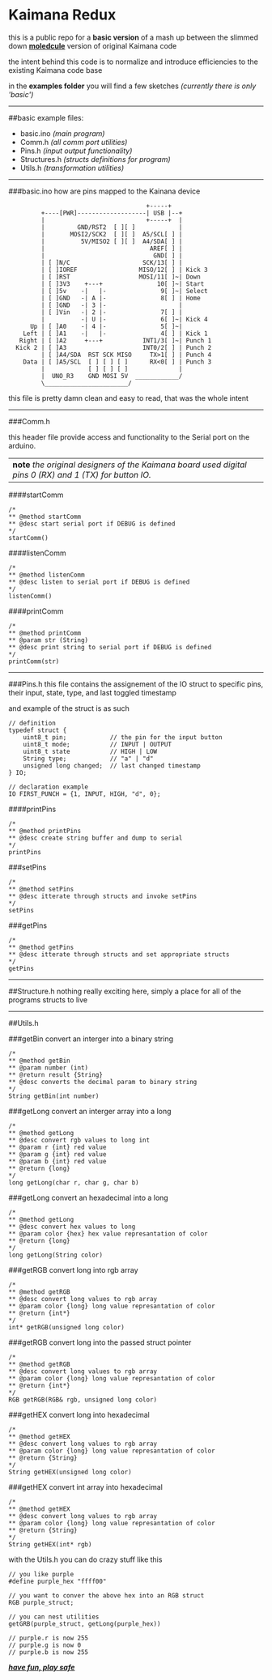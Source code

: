 # Kaimana Redux

this is a public repo for a **basic version** of a mash up between the slimmed down **[moledcule](http://moledcule.club)** version of original Kaimana code

the intent behind this code is to normalize and introduce efficiencies to the existing Kaimana code base

in the **examples folder** you will find a few sketches *(currently there is only 'basic')*

-----

##basic example
files:
* basic.ino *(main program)*
* Comm.h *(all comm port utilities)*
* Pins.h *(input output functionality)*
* Structures.h *(structs definitions for program)*
* Utils.h *(transformation utilities)*

-----

###basic.ino
how are pins mapped to the Kainana device
```
                                      +-----+
         +----[PWR]-------------------| USB |--+
         |                            +-----+  |
         |         GND/RST2  [ ][ ]            |
         |       MOSI2/SCK2  [ ][ ]  A5/SCL[ ] |
         |          5V/MISO2 [ ][ ]  A4/SDA[ ] |
         |                             AREF[ ] |
         |                              GND[ ] |
         | [ ]N/C                    SCK/13[ ] |
         | [ ]IOREF                 MISO/12[ ] | Kick 3
         | [ ]RST                   MOSI/11[ ]~| Down
         | [ ]3V3    +---+               10[ ]~| Start
         | [ ]5v    -|   |-               9[ ]~| Select
         | [ ]GND   -| A |-               8[ ] | Home
         | [ ]GND   -| 3 |-                    |
         | [ ]Vin   -| 2 |-               7[ ] |
         |          -| U |-               6[ ]~| Kick 4
      Up | [ ]A0    -| 4 |-               5[ ]~|
    Left | [ ]A1    -|   |-               4[ ] | Kick 1
   Right | [ ]A2     +---+           INT1/3[ ]~| Punch 1
  Kick 2 | [ ]A3                     INT0/2[ ] | Punch 2
         | [ ]A4/SDA  RST SCK MISO     TX>1[ ] | Punch 4
    Data | [ ]A5/SCL  [ ] [ ] [ ]      RX<0[ ] | Punch 3
         |            [ ] [ ] [ ]              |
         |  UNO_R3    GND MOSI 5V  ____________/
         \_______________________/

```
this file is pretty damn clean and easy to read, that was the whole intent

-----

###Comm.h

this header file provide access and functionality to the Serial port on the arduino.

||
|---|
| **note** *the original designers of the Kaimana board used digital pins 0 (RX) and 1 (TX) for button IO.*|


####startComm
```
/*
** @method startComm
** @desc start serial port if DEBUG is defined
*/
startComm()
```

####listenComm
```
/*
** @method listenComm
** @desc listen to serial port if DEBUG is defined
*/
listenComm()
```

####printComm
```
/*
** @method printComm
** @param str (String)
** @desc print string to serial port if DEBUG is defined
*/
printComm(str)
```
-----

###Pins.h
this file contains the assignement of the IO struct to specific pins, their input, state, type, and last toggled timestamp

and example of the struct is as such

```
// definition
typedef struct {
	uint8_t pin;			// the pin for the input button
	uint8_t mode;			// INPUT | OUTPUT
	uint8_t state			// HIGH | LOW 
	String type;			// "a" | "d"
	unsigned long changed;	// last changed timestamp
} IO;	

// declaration example
IO FIRST_PUNCH = {1, INPUT, HIGH, "d", 0};
```

####printPins
```
/*
** @method printPins
** @desc create string buffer and dump to serial
*/
printPins
```

###setPins
```
/*
** @method setPins
** @desc itterate through structs and invoke setPins
*/
setPins
```

###getPins
```
/*
** @method getPins
** @desc itterate through structs and set appropriate structs
*/
getPins
```

-----

##Structure.h
nothing really exciting here, simply a place for all of the programs structs to live

-----
##Utils.h

###getBin
convert an interger into a binary string
```
/*
** @method getBin
** @param number (int)
** @return result {String} 
** @desc converts the decimal param to binary string
*/
String getBin(int number)
```

###getLong
convert an interger array into a long
```
/*
** @method getLong
** @desc convert rgb values to long int
** @param r {int} red value
** @param g {int} red value
** @param b {int} red value
** @return {long}
*/
long getLong(char r, char g, char b)
```

###getLong
convert an hexadecimal into a long
```
/*
** @method getLong
** @desc convert hex values to long
** @param color {hex} hex value represantation of color
** @return {long}
*/
long getLong(String color)
```

###getRGB
convert long into rgb array
```
/*
** @method getRGB
** @desc convert long values to rgb array
** @param color {long} long value represantation of color
** @return {int*}
*/
int* getRGB(unsigned long color)
```

###getRGB
convert long into the passed struct pointer
```
/*
** @method getRGB
** @desc convert long values to rgb array
** @param color {long} long value represantation of color
** @return {int*}
*/
RGB getRGB(RGB& rgb, unsigned long color)
```

###getHEX
convert long into hexadecimal
```
/*
** @method getHEX
** @desc convert long values to rgb array
** @param color {long} long value represantation of color
** @return {String}
*/
String getHEX(unsigned long color)
```

###getHEX
convert int array into hexadecimal
```
/*
** @method getHEX
** @desc convert long values to rgb array
** @param color {long} long value represantation of color
** @return {String}
*/
String getHEX(int* rgb)
```

with the Utils.h you can do crazy stuff like this

```
// you like purple
#define purple_hex "ffff00"

// you want to conver the above hex into an RGB struct
RGB purple_struct;

// you can nest utilities
getGRB(purple_struct, getLong(purple_hex))

// purple.r is now 255
// purple.g is now 0
// purple.b is now 255

```

***<u>have fun, play safe</u>***
